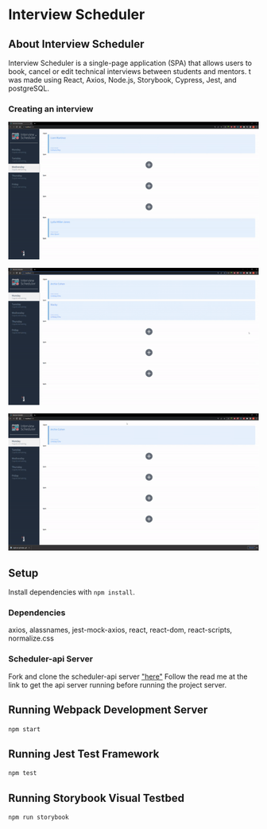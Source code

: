# Interview Scheduler

## About Interview Scheduler

Interview Scheduler is a single-page application (SPA) that allows users to book, cancel or edit technical interviews between students and mentors. t was made using React, Axios, Node.js, Storybook, Cypress, Jest, and postgreSQL.

### Creating an interview

!["creating Interview"](https://github.com/MackMartinez/scheduler/blob/master/Gifs/ezgif.com-gif-maker.gif)

!["deleting Interview"](https://github.com/MackMartinez/scheduler/blob/master/Gifs/delete-interview.gif)

!["editing Interview"](https://github.com/MackMartinez/scheduler/blob/master/Gifs/edit-interview.gif)

## Setup

Install dependencies with `npm install`.

### Dependencies

axios, alassnames, jest-mock-axios, react, react-dom, react-scripts, normalize.css

### Scheduler-api Server

Fork and clone the scheduler-api server ["here"](https://github.com/lighthouse-labs/scheduler-api)
Follow the read me at the link to get the api server running before running the project server.

## Running Webpack Development Server

```sh
npm start
```

## Running Jest Test Framework

```sh
npm test
```

## Running Storybook Visual Testbed

```sh
npm run storybook
```
